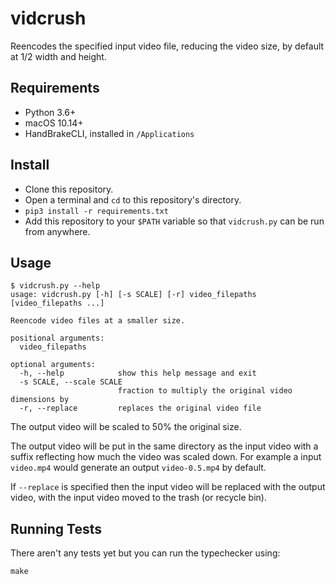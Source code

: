 # vidcrush

Reencodes the specified input video file, reducing the video size, by default at 1/2 width and height.

## Requirements

* Python 3.6+
* macOS 10.14+
* HandBrakeCLI, installed in `/Applications`

## Install

* Clone this repository.
* Open a terminal and `cd` to this repository's directory.
* `pip3 install -r requirements.txt`
* Add this repository to your `$PATH` variable so that `vidcrush.py` can be run from anywhere.

## Usage

```
$ vidcrush.py --help
usage: vidcrush.py [-h] [-s SCALE] [-r] video_filepaths [video_filepaths ...]

Reencode video files at a smaller size.

positional arguments:
  video_filepaths

optional arguments:
  -h, --help            show this help message and exit
  -s SCALE, --scale SCALE
                        fraction to multiply the original video dimensions by
  -r, --replace         replaces the original video file
```

The output video will be scaled to 50% the original size.

The output video will be put in the same directory as the input video with a suffix reflecting how much the video was scaled down. For example a input `video.mp4` would generate an output `video-0.5.mp4` by default.

If `--replace` is specified then the input video will be replaced with the output video, with the input video moved to the trash (or recycle bin).

## Running Tests

There aren't any tests yet but you can run the typechecker using:

```
make
```
